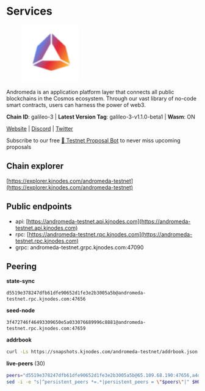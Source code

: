 # Services

<figure><img src="https://raw.githubusercontent.com/kj89/cosmos-images/main/logos/andromeda.png" width="150" alt=""><figcaption></figcaption></figure>

Andromeda is an application platform layer that connects all  public blockchains in the Cosmos ecosystem. Through our vast  library of no-code smart contracts, users can harness the power of web3.

**Chain ID**: galileo-3 | **Latest Version Tag**: galileo-3-v1.1.0-beta1 | **Wasm**: ON

[Website](https://www.andromedaprotocol.io) | [Discord](https://discord.gg/wzM3kSN3sE) | [Twitter](https://twitter.com/andromedaprot)



Subscribe to our free [🤖 Testnet Proposal Bot](https://t.me/kjnodes_testnet_proposal_bot) to never miss upcoming proposals


## Chain explorer
[https://explorer.kjnodes.com/andromeda-testnet](https://explorer.kjnodes.com/andromeda-testnet)

## Public endpoints

* api: [https://andromeda-testnet.api.kjnodes.com](https://andromeda-testnet.api.kjnodes.com)
* rpc: [https://andromeda-testnet.rpc.kjnodes.com](https://andromeda-testnet.rpc.kjnodes.com)
* grpc: andromeda-testnet.grpc.kjnodes.com:47090

## Peering

**state-sync**

```text
d5519e378247dfb61dfe90652d1fe3e2b3005a5b@andromeda-testnet.rpc.kjnodes.com:47656
```

**seed-node**

```text
3f472746f46493309650e5a033076689996c8881@andromeda-testnet.rpc.kjnodes.com:47659
```

**addrbook**
```bash
curl -Ls https://snapshots.kjnodes.com/andromeda-testnet/addrbook.json > $HOME/.andromedad/config/addrbook.json
```

**live-peers** (30)
```bash
peers="d5519e378247dfb61dfe90652d1fe3e2b3005a5b@65.109.68.190:47656,a4d291d17d8e74979e7db5a1e936269835e802af@194.165.59.78:26656,bd323d2c7ce260b831d20923d390e4a1623f32c4@213.239.215.195:20095,385bda41dc8ce86d0dd4c99d3cf371ca8fccfeb6@135.125.189.131:20095,1d94f397352dc20be4b56e4bfd9305649cbac778@65.108.232.150:20095,9e14886f7a34c73e65eafb209a9215e2848e9e76@65.108.41.172:29456,91fde61878d704917f882694b271b67a38865ddc@149.102.142.94:26656,13eff3f60e60546435a9f79e241372b299f559a1@5.161.80.223:26656,9230896c5f22a363eed1c3bd3ed8068134b1dedd@124.120.20.220:26656,443a51f595c9ca16273ca6146db1375e4223a91f@172.93.110.154:26656,27e4aeaf8ef79a25904cd1042cf25ac6a1a0e7e5@103.180.28.220:26656,b6dd58949a8b9c03349bdbec8aeeccd5e0d39283@31.220.74.50:26656,5c2a752c9b1952dbed075c56c600c3a79b58c395@195.3.220.140:27126,7469fd307adba5d8e782908ee01f080f3e554c48@185.154.13.19:26656,6d59b44efa40c4a03a24bf598b6cd662e8003655@135.181.96.66:26656,3969b8ddc6d0ed9f2deb0265e4b26e88c5cb894a@149.102.150.250:30656,d0ef5f5583ff0343ea41962f68010bff54caafde@212.90.121.45:30656,8870aca1936673bb2068ed07fcadc6c46d3ec3a1@146.190.83.6:22656,fd48e41b990c9ba2cdd3e2f5adf20b8ab237b328@1.15.110.177:26656,cc1c2cd585792d81a041e9098e36814dc8d1e6ae@213.239.207.165:28756,fc86695b94a32014df458ba0acf37a5954ef6575@82.146.57.121:26656,99cebda3a65a35b9a6a8bef774c8b92c1e548aa5@65.108.226.26:36656,94fdba93b79d27701896d65d8e60155e06326532@65.109.63.110:15656,5e5186020063f7f8a3f3c6c23feca32830a18f33@65.109.174.30:56656,3c5024a2213f8bae01e85f450e3d5eb11cf28768@95.217.188.65:26656,c4bb11ae43f4db7b8eef312a3c38861d236eb660@91.201.113.194:26656,05b853c6022c51b2065665e66876e27aee9fed59@149.102.140.189:26656,41681200a0e60e9477181db813e1894684020378@194.233.92.77:26656,00171178f5d8b22d1a3396d9388adbb8ec1c0541@38.242.208.162:36656,5cfce64114f98e29878567bdd1adbebe18670fc6@65.108.231.124:30656"
sed -i -e "s|^persistent_peers *=.*|persistent_peers = \"$peers\"|" $HOME/.andromedad/config/config.toml
```
